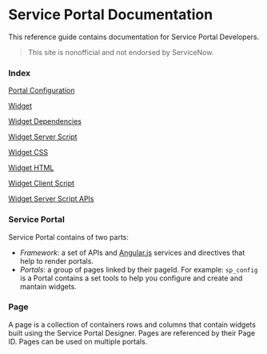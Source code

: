 # Service Portal Documentation
This reference guide contains documentation for Service Portal Developers.

>This site is nonofficial and not endorsed by ServiceNow.

### Index
[Portal Configuration](/portal_configuration.md)

[Widget](/widget.md)

[Widget Dependencies](/Widget_Dependencies.md)

[Widget Server Script](/widget_server_script.md)

[Widget CSS](/widget_css.md)

[Widget HTML](/widget_html.md)

[Widget Client Script](/widget_client_script.md)

[Widget Server Script APIs](/widget_server_script_apis.md)

### Service Portal
Service Portal contains of two parts: 
- *Framework*: a set of APIs and [Angular.js](https://angularjs.org/) services and directives that help to render portals.
- *Portals*: a group of pages linked by their pageId. For example: `sp_config` is a Portal contains a set tools to help you configure and create and mantain widgets.

### Page
A page is a collection of containers rows and columns that contain widgets built using the Service Portal Designer. Pages are referenced by their Page ID. Pages can be used on multiple portals.
